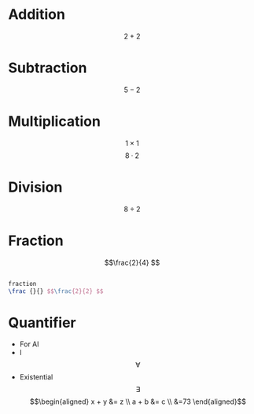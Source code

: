 # Addition

$$2+2$$

# Subtraction
$$5-2$$
# Multiplication
$$1\times1$$
$$8\cdot2$$
# Division
$$8\div2$$
# Fraction
$$\frac{2}{4} $$

~~~latex

fraction
\frac {}{} $$\frac{2}{2} $$
~~~

# Quantifier
- For Al
- l$$\forall$$
- Existential
$$\exists$$
$$\begin{aligned}
x + y &= z \\
a + b &= c \\
&=73
\end{aligned}$$